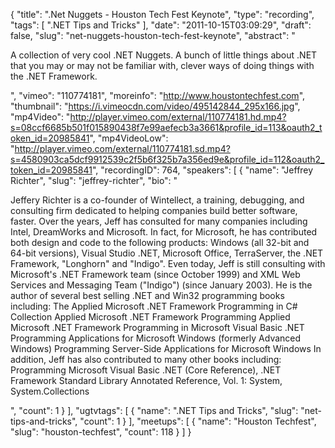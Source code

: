 {
  "title": ".Net Nuggets - Houston Tech Fest Keynote",
  "type": "recording",
  "tags": [
    ".NET Tips and Tricks"
  ],
  "date": "2011-10-15T03:09:29",
  "draft": false,
  "slug": "net-nuggets-houston-tech-fest-keynote",
  "abstract": "<p>A collection of very cool .NET Nuggets. A bunch of little things about .NET that you may or may not be familiar with, clever ways of doing things with the .NET Framework.</p>",
  "vimeo": "110774181",
  "moreinfo": "http://www.houstontechfest.com",
  "thumbnail": "https://i.vimeocdn.com/video/495142844_295x166.jpg",
  "mp4Video": "http://player.vimeo.com/external/110774181.hd.mp4?s=08ccf6685b501f015890438f7e99aefecb3a3661&profile_id=113&oauth2_token_id=20985841",
  "mp4VideoLow": "http://player.vimeo.com/external/110774181.sd.mp4?s=4580903ca5dcf9912539c2f5b6f325b7a356ed9e&profile_id=112&oauth2_token_id=20985841",
  "recordingID": 764,
  "speakers": [
    {
      "name": "Jeffrey Richter",
      "slug": "jeffrey-richter",
      "bio": "<p>Jeffery Richter is a co-founder of Wintellect, a training, debugging, and consulting firm dedicated to helping companies build better software, faster. Over the years, Jeff has consulted for many companies including Intel, DreamWorks and Microsoft. In fact, for Microsoft, he has contributed both design and code to the following products: Windows (all 32-bit and 64-bit versions), Visual Studio .NET, Microsoft Office, TerraServer, the .NET Framework, \"Longhorn\" and \"Indigo\". Even today, Jeff is still consulting with Microsoft's .NET Framework team (since October 1999) and XML Web Services and Messaging Team (\"Indigo\") (since January 2003). He is the author of several best selling .NET and Win32 programming books including: The Applied Microsoft .NET Framework Programming in C# Collection Applied Microsoft .NET Framework Programming Applied Microsoft .NET Framework Programming in Microsoft Visual Basic .NET Programming Applications for Microsoft Windows (formerly Advanced Windows) Programming Server-Side Applications for Microsoft Windows In addition, Jeff has also contributed to many other books including: Programming Microsoft Visual Basic .NET (Core Reference), .NET Framework Standard Library Annotated Reference, Vol. 1: System, System.Collections</p>",
      "count": 1
    }
  ],
  "ugtvtags": [
    {
      "name": ".NET Tips and Tricks",
      "slug": "net-tips-and-tricks",
      "count": 1
    }
  ],
  "meetups": [
    {
      "name": "Houston Techfest",
      "slug": "houston-techfest",
      "count": 118
    }
  ]
}